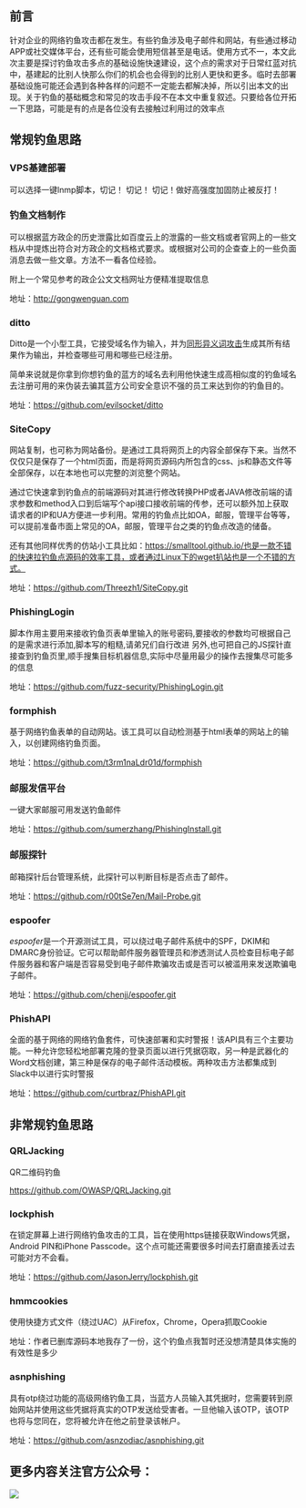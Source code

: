 ## 前言

针对企业的网络钓鱼攻击都在发生。有些钓鱼涉及电子邮件和网站，有些通过移动APP或社交媒体平台，还有些可能会使用短信甚至是电话。使用方式不一，本文此次主要是探讨钓鱼攻击多点的基础设施快速建设，这个点的需求对于日常红蓝对抗中，基建起的比别人快那么你们的机会也会得到的比别人更快和更多。临时去部署基础设施可能还会遇到各种各样的问题不一定能去都解决掉，所以引出本文的出现。关于钓鱼的基础概念和常见的攻击手段不在本文中重复叙述。只要给各位开拓一下思路，可能是有的点是各位没有去接触过利用过的效率点

## 常规钓鱼思路

### VPS基建部署

可以选择一键lnmp脚本，切记！ 切记！ 切记！做好高强度加固防止被反打！

### 钓鱼文档制作

可以根据蓝方政企的历史泄露比如百度云上的泄露的一些文档或者官网上的一些文档从中提炼出符合对方政企的文档格式要求。或根据对公司的企查查上的一些负面消息去做一些文章。方法不一看各位经验。

附上一个常见参考的政企公文文档网址方便精准提取信息

地址：http://gongwenguan.com

### ditto

Ditto是一个小型工具，它接受域名作为输入，并为[同形异义词攻击](https://en.wikipedia.org/wiki/IDN_homograph_attack)生成其所有结果作为输出，并检查哪些可用和哪些已经注册。

简单来说就是你拿到你想钓鱼的蓝方的域名去利用他快速生成高相似度的钓鱼域名去注册可用的来伪装去骗其蓝方公司安全意识不强的员工来达到你的钓鱼目的。

地址：https://github.com/evilsocket/ditto

### SiteCopy

网站复制，也可称为网站备份。是通过工具将网页上的内容全部保存下来。当然不仅仅只是保存了一个html页面，而是将网页源码内所包含的css、js和静态文件等全部保存，以在本地也可以完整的浏览整个网站。

通过它快速拿到钓鱼点的前端源码对其进行修改转换PHP或者JAVA修改前端的请求参数和method入口到后端写个api接口接收前端的传参，还可以额外加上获取请求者的IP和UA方便进一步利用。常用的钓鱼点比如OA，邮服，管理平台等等，可以提前准备市面上常见的OA，邮服，管理平台之类的钓鱼点改造的储备。

还有其他同样优秀的仿站小工具比如：https://smalltool.github.io/也是一款不错的快速拉钓鱼点源码的效率工具，或者通过Linux下的wget扒站也是一个不错的方式。

 地址：https://github.com/Threezh1/SiteCopy.git

### PhishingLogin

脚本作用主要用来接收钓鱼页表单里输入的账号密码,要接收的参数均可根据自己的是需求进行添加,脚本写的粗糙,请弟兄们自行改进
另外,也可把自己的JS探针直接查到钓鱼页里,顺手搜集目标机器信息,实际中尽量用最少的操作去搜集尽可能多的信息

地址：https://github.com/fuzz-security/PhishingLogin.git

### formphish

基于网络钓鱼表单的自动网站。该工具可以自动检测基于html表单的网站上的输入，以创建网络钓鱼页面。

地址：https://github.com/t3rm1naLdr01d/formphish

### 邮服发信平台

一键大家邮服可用发送钓鱼邮件

地址：https://github.com/sumerzhang/PhishingInstall.git

### 邮服探针

邮箱探针后台管理系统，此探针可以判断目标是否点击了邮件。

地址：https://github.com/r00tSe7en/Mail-Probe.git

### espoofer

*espoofer*是一个开源测试工具，可以绕过电子邮件系统中的SPF，DKIM和DMARC身份验证。它可以帮助邮件服务器管理员和渗透测试人员检查目标电子邮件服务器和客户端是否容易受到电子邮件欺骗攻击或是否可以被滥用来发送欺骗电子邮件。

地址：https://github.com/chenjj/espoofer.git

### PhishAPI

全面的基于网络的网络钓鱼套件，可快速部署和实时警报！该API具有三个主要功能。一种允许您轻松地部署克隆的登录页面以进行凭据窃取，另一种是武器化的Word文档创建，第三种是保存的电子邮件活动模板。两种攻击方法都集成到Slack中以进行实时警报

地址：https://github.com/curtbraz/PhishAPI.git

## 非常规钓鱼思路

### QRLJacking

QR二维码钓鱼

https://github.com/OWASP/QRLJacking.git

### lockphish

在锁定屏幕上进行网络钓鱼攻击的工具，旨在使用https链接获取Windows凭据，Android PIN和iPhone Passcode。这个点可能还需要很多时间去打磨直接丢过去可能对方不会看。

地址：https://github.com/JasonJerry/lockphish.git

### hmmcookies

使用快捷方式文件（绕过UAC）从Firefox，Chrome，Opera抓取Cookie

地址：作者已删库源码本地我存了一份，这个钓鱼点我暂时还没想清楚具体实施的有效性是多少

### asnphishing

具有otp绕过功能的高级网络钓鱼工具，当蓝方人员输入其凭据时，您需要转到原始网站并使用这些凭据将真实的OTP发送给受害者。一旦他输入该OTP，该OTP也将与您同在，您将被允许在他之前登录该帐户。

地址：https://github.com/asnzodiac/asnphishing.git

## 更多内容关注官方公众号：

![](weixin2.png)